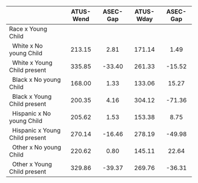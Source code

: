 
|                      |    ATUS-Wend |     ASEC-Gap |    ATUS-Wday |     ASEC-Gap |
| -------------------- | :----------: | :----------: | :----------: | :----------: |
| Race x Young Child   |              |              |              |              |
| &nbsp;&nbsp;White x No young Child |       213.15 |         2.81 |       171.14 |         1.49 |
| &nbsp;&nbsp;White x Young Child present |       335.85 |       -33.40 |       261.33 |       -15.52 |
| &nbsp;&nbsp;Black x No young Child |       168.00 |         1.33 |       133.06 |        15.27 |
| &nbsp;&nbsp;Black x Young Child present |       200.35 |         4.16 |       304.12 |       -71.36 |
| &nbsp;&nbsp;Hispanic x No young Child |       205.62 |         1.53 |       153.38 |         8.75 |
| &nbsp;&nbsp;Hispanic x Young Child present |       270.14 |       -16.46 |       278.19 |       -49.98 |
| &nbsp;&nbsp;Other x No young Child |       220.62 |         0.80 |       145.11 |        22.64 |
| &nbsp;&nbsp;Other x Young Child present |       329.86 |       -39.37 |       269.76 |       -36.31 |

